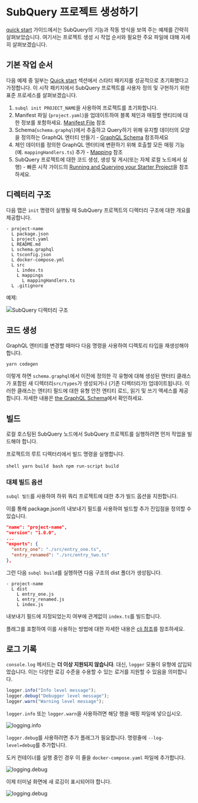 # SubQuery 프로젝트 생성하기

[quick start](/quickstart/quickstart.md) 가이드에서는 SubQuery의 기능과 작동 방식을 보여 주는 예제를 간략히 살펴보았습니다. 여기서는 프로젝트 생성 시 작업 순서와 필요한 주요 파일에 대해 자세히 살펴보겠습니다.

## 기본 작업 순서

다음 예제 중 일부는 [Quick start](../quickstart/quickstart.md) 섹션에서 스타터 패키지를 성공적으로 초기화했다고 가정합니다. 이 시작 패키지에서 SubQuery 프로젝트를 사용자 정의 및 구현하기 위한 표준 프로세스를 살펴보겠습니다.

1. `subql init PROJECT_NAME`을 사용하여 프로젝트를 초기화합니다.
2. Manifest 파일 (`project.yaml`)을 업데이트하여 블록 체인과 매핑할 엔티티에 대한 정보를 포함하세요. [Manifest File](./manifest.md) 참조
3. Schema(`schema.graphql`)에서 추출하고 Query하기 위해 유지할 데이터의 모양을 정의하는 GraphQL 엔터티 만들기 - [GraphQL Schema](./graphql.md) 참조하세요
4. 체인 데이터를 정의한 GraphQL 엔터티에 변환하기 위해 호출할 모든 매핑 기능(예. `mappingHandlers.ts`) 추가 - [Mapping](./mapping.md) 참조
5. SubQuery 프로젝트에 대한 코드 생성, 생성 및 게시(또는 자체 로컬 노드에서 실행) - 빠른 시작 가이드의 [Running and Querying your Starter Project](./quickstart.md#running-and-querying-your-starter-project)을 참조하세요.

## 디렉터리 구조

다음 맵은 `init` 명령이 실행될 때 SubQuery 프로젝트의 디렉터리 구조에 대한 개요를 제공합니다.

```
- project-name
  L package.json
  L project.yaml
  L README.md
  L schema.graphql
  L tsconfig.json
  L docker-compose.yml
  L src
    L index.ts
    L mappings
      L mappingHandlers.ts
  L .gitignore
```

예제:

![SubQuery 디렉터리 구조](/assets/img/subQuery_directory_stucture.png)

## 코드 생성

GraphQL 엔터티를 변경할 때마다 다음 명령을 사용하여 디렉토리 타입을 재생성해야 합니다.

```
yarn codegen
```

이렇게 하면 `schema.graphql`에서 이전에 정의한 각 유형에 대해 생성된 엔터티 클래스가 포함된 새 디렉터리`src/types`가 생성되거나 (기존 디렉터리가) 업데이트됩니다. 이러한 클래스는 엔티티 필드에 대한 유형 안전 엔티티 로드, 읽기 및 쓰기 액세스를 제공합니다. 자세한 내용은 [the GraphQL Schema](./graphql.md)에서 확인하세요.

## 빌드

로컬 호스팅된 SubQuery 노드에서 SubQuery 프로젝트를 실행하려면 먼저 작업을 빌드해야 합니다.

프로젝트의 루트 디렉터리에서 빌드 명령을 실행합니다.

<CodeGroup> <CodeGroupItem title="YARN" active> `shell yarn build ` </CodeGroupItem>
<CodeGroupItem title="NPM"> `bash npm run-script build ` </CodeGroupItem> </CodeGroup>

### 대체 빌드 옵션

`subql 빌드`를 사용하여 하위 쿼리 프로젝트에 대한 추가 빌드 옵션을 지원합니다.

이를 통해 package.json의 내보내기 필드를 사용하여 빌드할 추가 진입점을 정의할 수 있습니다.

```json
"name": "project-name",
"version": "1.0.0",
...
"exports": {
  "entry_one": "./src/entry_one.ts",
  "entry_renamed": "./src/entry_two.ts"
},
```

그런 다음 `subql build`를 실행하면 다음 구조의 dist 폴더가 생성됩니다.

```
- project-name
  L dist
    L entry_one.js
    L entry_renamed.js
    L index.js
```

내보내기 필드에 지정되었는지 여부에 관계없이 `index.ts`를 빌드합니다.

플래그를 포함하여 이를 사용하는 방법에 대한 자세한 내용은 [cli 참조](../run_publish/references.md#build)를 참조하세요.

## 로그 기록

`console.log` 메서드는 **더 이상 지원되지 않습니다**. 대신, `logger` 모듈이 유형에 삽입되었습니다. 이는 다양한 로깅 수준을 수용할 수 있는 로거를 지원할 수 있음을 의미합니다.

```typescript
logger.info("Info level message");
logger.debug("Debugger level message");
logger.warn("Warning level message");
```

`logger.info` 또는 `logger.warn`을 사용하려면 해당 행을 매핑 파일에 넣으십시오.

![logging.info](/assets/img/logging_info.png)

`logger.debug`를 사용하려면 추가 플래그가 필요합니다. 명령줄에 `--log-level=debug`를 추가합니다.

도커 컨테이너를 실행 중인 경우 이 줄을 `docker-compose.yaml` 파일에 추가합니다.

![logging.debug](/assets/img/logging_debug.png)

이제 터미널 화면에 새 로깅이 표시되어야 합니다.

![logging.debug](/assets/img/subquery_logging.png)
